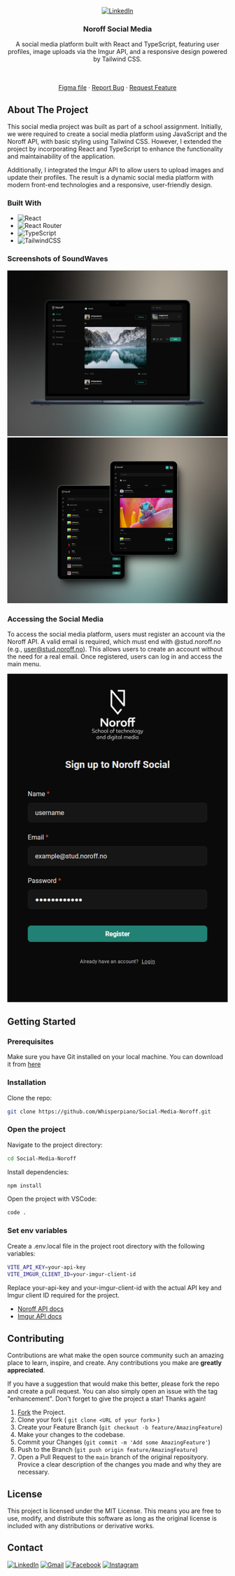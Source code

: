 <div align="center">
  
[![LinkedIn][linkedin-shield]](https://www.linkedin.com/in/jes%C3%BAs-alberola-herrero-896b61189/)

  
</div>

<div align="center">
  <h3 align="center">Noroff Social Media</h3>
  A social media platform built with React and TypeScript, featuring user profiles, image uploads via the Imgur API, and a responsive design powered by Tailwind CSS.
  <p align="center">
    <br />
    <br />
    <a href="https://www.figma.com/design/1mL5eAayDS5pooVXyANE5j/CSS-frameworks-CA">Figma file</a>
    ·
    <a href="https://github.com/Whisperpiano/Social-Media-Noroff/issues">Report Bug</a>
    ·
    <a href="https://github.com/Whisperpiano/Social-Media-Noroff/issues">Request Feature</a>
  </p>
</div>

<!-- ABOUT THE PROJECT -->
## About The Project

This social media project was built as part of a school assignment. Initially, we were required to create a social media platform using JavaScript and the Noroff API, with basic styling using Tailwind CSS. However, I extended the project by incorporating React and TypeScript to enhance the functionality and maintainability of the application.

Additionally, I integrated the Imgur API to allow users to upload images and update their profiles. The result is a dynamic social media platform with modern front-end technologies and a responsive, user-friendly design.

### Built With

* ![React](https://img.shields.io/badge/react-%2320232a.svg?style=for-the-badge&logo=react&logoColor=%2361DAFB)
* ![React Router](https://img.shields.io/badge/React_Router-CA4245?style=for-the-badge&logo=react-router&logoColor=white)
* ![TypeScript](https://img.shields.io/badge/typescript-%23007ACC.svg?style=for-the-badge&logo=typescript&logoColor=white)
* ![TailwindCSS](https://img.shields.io/badge/tailwindcss-%2338B2AC.svg?style=for-the-badge&logo=tailwind-css&logoColor=white)


### Screenshots of SoundWaves

![Desktop screenshot](https://github.com/Whisperpiano/Social-Media-Noroff/blob/main/public/main_shoot.jpeg)
![Mobile schreenshots](https://github.com/Whisperpiano/Social-Media-Noroff/blob/main/public/secondary_shoot.jpeg)

### Accessing the Social Media

To access the social media platform, users must register an account via the Noroff API. A valid email is required, which must end with @stud.noroff.no (e.g., user@stud.noroff.no). This allows users to create an account without the need for a real email. Once registered, users can log in and access the main menu.

![image](https://github.com/Whisperpiano/Social-Media-Noroff/blob/main/public/register_example.png)


<!-- GETTING STARTED -->
## Getting Started

### Prerequisites

Make sure you have Git installed on your local machine. You can download it from [here](https://git-scm.com/downloads)

### Installation

Clone the repo:
   ```sh
   git clone https://github.com/Whisperpiano/Social-Media-Noroff.git
   ```
### Open the project

Navigate to the project directory:
   ```sh
   cd Social-Media-Noroff
   ```

Install dependencies:
   ```sh
   npm install
   ```

Open the project with VSCode:
   ```sh
   code .
   ```
### Set env variables
Create a .env.local file in the project root directory with the following variables:
  ```sh
  VITE_API_KEY=your-api-key  
  VITE_IMGUR_CLIENT_ID=your-imgur-client-id  
   ```

Replace your-api-key and your-imgur-client-id with the actual API key and Imgur client ID required for the project.

* [Noroff API docs](https://v2.api.noroff.dev/docs/static/index.html#/auth/post_auth_create_api_key)
* [Imgur API docs](https://apidocs.imgur.com/)


<!-- CONTRIBUTING -->
## Contributing

Contributions are what make the open source community such an amazing place to learn, inspire, and create. Any contributions you make are **greatly appreciated**.

If you have a suggestion that would make this better, please fork the repo and create a pull request. You can also simply open an issue with the tag "enhancement".
Don't forget to give the project a star! Thanks again!

1. [Fork](https://github.com/Whisperpiano/Social-Media-Noroff/fork) the Project.
2. Clone your fork ( `git clone <URL of your fork>` )
3. Create your Feature Branch (`git checkout -b feature/AmazingFeature`)
4. Make your changes to the codebase.
5. Commit your Changes (`git commit -m 'Add some AmazingFeature'`)
6. Push to the Branch (`git push origin feature/AmazingFeature`)
7. Open a Pull Request to the `main` branch of the original reposityory. Provice a clear description of the changes you made and why they are necessary.

<!-- LICENSE -->
## License

This project is licensed under the MIT License. This means you are free to use, modify, and distribute this software as long as the original license is included with any distributions or derivative works.

<!-- CONTACT -->
## Contact

[![LinkedIn](https://img.shields.io/badge/linkedin-%230077B5.svg?style=for-the-badge&logo=linkedin&logoColor=white)](https://www.linkedin.com/in/jes%C3%BAs-alberola-herrero-896b61189/) 
[![Gmail](https://img.shields.io/badge/Gmail-D14836?style=for-the-badge&logo=gmail&logoColor=white)](mailto:jesusalberola90@gmail.com) 
[![Facebook](https://img.shields.io/badge/Facebook-%231877F2.svg?style=for-the-badge&logo=Facebook&logoColor=white)](https://www.facebook.com/jesus.alberolaherrero/) 
[![Instagram](https://img.shields.io/badge/Instagram-%23E4405F.svg?style=for-the-badge&logo=Instagram&logoColor=white)](https://www.instagram.com/whispers_piano/)


<!-- MARKDOWN LINKS & IMAGES -->
<!-- https://www.markdownguide.org/basic-syntax/#reference-style-links -->
[contributors-shield]: https://img.shields.io/github/contributors/othneildrew/Best-README-Template.svg?style=for-the-badge
[contributors-url]: https://github.com/othneildrew/Best-README-Template/graphs/contributors
[forks-shield]: https://img.shields.io/github/forks/othneildrew/Best-README-Template.svg?style=for-the-badge
[forks-url]: https://github.com/othneildrew/Best-README-Template/network/members
[stars-shield]: https://img.shields.io/github/stars/othneildrew/Best-README-Template.svg?style=for-the-badge
[stars-url]: https://github.com/othneildrew/Best-README-Template/stargazers
[issues-shield]: https://img.shields.io/github/issues/othneildrew/Best-README-Template.svg?style=for-the-badge
[issues-url]: https://github.com/othneildrew/Best-README-Template/issues
[license-shield]: https://img.shields.io/github/license/othneildrew/Best-README-Template.svg?style=for-the-badge
[license-url]: https://github.com/othneildrew/Best-README-Template/blob/master/LICENSE.txt
[linkedin-shield]: https://img.shields.io/badge/-LinkedIn-black.svg?style=for-the-badge&logo=linkedin&colorB=555
[linkedin-url]: https://linkedin.com/in/othneildrew
[product-screenshot]: images/screenshot.png
[Next.js]: https://img.shields.io/badge/next.js-000000?style=for-the-badge&logo=nextdotjs&logoColor=white
[Next-url]: https://nextjs.org/
[React.js]: https://img.shields.io/badge/React-20232A?style=for-the-badge&logo=react&logoColor=61DAFB
[React-url]: https://reactjs.org/
[Vue.js]: https://img.shields.io/badge/Vue.js-35495E?style=for-the-badge&logo=vuedotjs&logoColor=4FC08D
[Vue-url]: https://vuejs.org/
[Angular.io]: https://img.shields.io/badge/Angular-DD0031?style=for-the-badge&logo=angular&logoColor=white
[Angular-url]: https://angular.io/
[Svelte.dev]: https://img.shields.io/badge/Svelte-4A4A55?style=for-the-badge&logo=svelte&logoColor=FF3E00
[Svelte-url]: https://svelte.dev/
[Laravel.com]: https://img.shields.io/badge/Laravel-FF2D20?style=for-the-badge&logo=laravel&logoColor=white
[Laravel-url]: https://laravel.com
[Bootstrap.com]: https://img.shields.io/badge/Bootstrap-563D7C?style=for-the-badge&logo=bootstrap&logoColor=white
[Bootstrap-url]: https://getbootstrap.com
[JQuery.com]: https://img.shields.io/badge/jQuery-0769AD?style=for-the-badge&logo=jquery&logoColor=white
[JQuery-url]: https://jquery.com 

